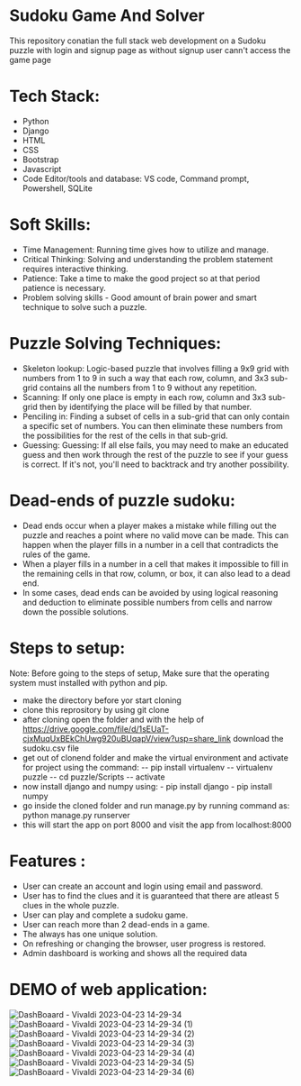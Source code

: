 # Sudoku Game And Solver
This repository conatian the full stack web development on a Sudoku puzzle with login and signup page as without signup user cann't access the game page

# Tech Stack:
- Python
- Django
- HTML
- CSS
- Bootstrap
- Javascript
- Code Editor/tools and database: VS code, Command prompt, Powershell, SQLite

# Soft Skills:
- Time Management: Running time gives how to utilize and manage.
- Critical Thinking: Solving and understanding the problem statement requires interactive thinking.
- Patience: Take a time to make the good project  so at that period patience is necessary.
- Problem solving skills - Good amount of brain power and smart technique to solve such a puzzle.

# Puzzle Solving Techniques:
- Skeleton lookup: Logic-based puzzle that involves filling a 9x9 grid with numbers from 1 to 9 in such a way that each row, column, and 3x3 sub-grid contains all the numbers from 1 to 9 without any repetition. 
- Scanning: If only one place is empty in each row, column and 3x3 sub-grid then by identifying the place will be filled by that number.
- Penciling in: Finding a subset of cells in a sub-grid that can only contain a specific set of numbers. You can then eliminate these numbers from the possibilities for the rest of the cells in that sub-grid.
- Guessing: Guessing: If all else fails, you may need to make an educated guess and then work through the rest of the puzzle to see if your guess is correct. If it's not, you'll need to backtrack and try another possibility.

# Dead-ends of puzzle sudoku:
- Dead ends occur when a player makes a mistake while filling out the puzzle and reaches a point where no valid move can be made. This can happen when the player fills in a number in a cell that contradicts the rules of the game.
- When a player fills in a number in a cell that makes it impossible to fill in the remaining cells in that row, column, or box, it can also lead to a dead end.
- In some cases, dead ends can be avoided by using logical reasoning and deduction to eliminate possible numbers from cells and narrow down the possible solutions.

# Steps to setup:
Note: Before going to the steps of setup, Make sure that the operating system must installed with python and pip.  
- make the directory before yor start cloning
- clone this reprository by using git clone
- after cloning open the folder and with the help of https://drive.google.com/file/d/1sEUaT-cjxMuqUxBEkChUwg920uBUqapV/view?usp=share_link download the sudoku.csv file 
- get out of clonend folder and make the virtual environment and activate for project using the command: 
        --  pip install virtualenv
        --  virtualenv puzzle
        --  cd puzzle/Scripts
        --  activate
- now install django and numpy using: - pip install django
                                      - pip install numpy
- go inside the cloned folder and run manage.py by running command as: python manage.py runserver
- this will start the app on port 8000 and visit the app from localhost:8000

# Features :
- User can create an account and login using email and password.
 - User has to find the clues and it is guaranteed that there are atleast 5 clues in the whole puzzle.
 - User can play and complete a sudoku game.
 - User can reach more than 2 dead-ends in a game.
 - The always has one unique solution.
 - On refreshing or changing the browser, user progress is restored.
 - Admin dashboard is working and shows all the required data

# DEMO of web application:
![DashBoaard - Vivaldi 2023-04-23 14-29-34](https://user-images.githubusercontent.com/85010286/233832134-67203602-6bec-47a0-ae7f-0271641f56dd.gif)
![DashBoaard - Vivaldi 2023-04-23 14-29-34 (1)](https://user-images.githubusercontent.com/85010286/233832209-ba235c47-a80c-4108-b278-44f224531f74.gif)
![DashBoaard - Vivaldi 2023-04-23 14-29-34 (2)](https://user-images.githubusercontent.com/85010286/233832445-2eecfc8e-f30a-4d03-ad7f-6a5e2ed253ce.gif)
![DashBoaard - Vivaldi 2023-04-23 14-29-34 (3)](https://user-images.githubusercontent.com/85010286/233832460-5c5c1081-5276-4e35-91f3-731610e66ede.gif)
![DashBoaard - Vivaldi 2023-04-23 14-29-34 (4)](https://user-images.githubusercontent.com/85010286/233832568-9a206fd6-04fe-4a24-a2fd-b599e5cbc435.gif)
![DashBoaard - Vivaldi 2023-04-23 14-29-34 (5)](https://user-images.githubusercontent.com/85010286/233832577-79259016-8507-4ebe-95d6-2152697cbb8d.gif)
![DashBoaard - Vivaldi 2023-04-23 14-29-34 (6)](https://user-images.githubusercontent.com/85010286/233832660-d66a829f-0cbf-4c05-96bc-0ce52f27b5d3.gif)

